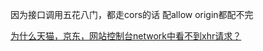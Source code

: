 因为接口调用五花八门，都走cors的话 配allow origin都配不完

[为什么天猫，京东，网站控制台network中看不到xhr请求？](https://www.zhihu.com/question/59025811/answer/178204812)
